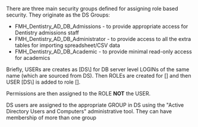 
There are three main security groups defined for assigning role based security. They originate as the DS Groups:
- FMH_Dentistry_AD_DB_Admissions - to provide appropriate access for Dentistry admissions staff 
- FMH_Dentistry_AD_DB_Administrator - to provide access to all the extra tables for importing spreadsheet/CSV data
- FMH_Dentistry_AD_DB_Academic -  to provide minimal read-only access for academics

Briefly, USERs are creates as [DS\\<USERNAME>] for DB server level LOGINs of the same name (which are sourced from DS). Then ROLEs are created for [<USERNAME>] and then USER [DS\\<USERNAME>] is added to role [<USERNAME>].

Permissions are then assigned to the ROLE **NOT** the USER. 

DS users are assigned to the appropriate GROUP in DS using the "Active Directory Users and Computers" administrative tool. They can have membership of more than one group